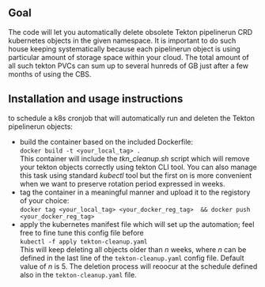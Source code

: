 ## Goal
The code will let you automatically delete obsolete Tekton pipelinerun CRD kubernetes objects in the given namespace. It is important to do such house keeping systematically because each pipelinerun object is using particular amount of storage space within your cloud. The total amount of all such tekton PVCs can sum up to several hunreds of GB just after a few months of using the CBS.

## Installation and usage instructions
 to schedule a k8s cronjob that will automatically run and deleten the Tekton pipelinerun objects:
 - build the container based on the included Dockerfile:  
```docker build -t <your_local_tag> .```  
This container will include the *tkn_cleanup.sh* script which will remove your tekton objects correctly using tekton CLI tool. You can also manage this task using standard *kubectl* tool but the first on is more convenient when we want to preserve rotation period expressed in weeks.  
 - tag the container in a meaningful manner and upload it to the registory of your choice:  
 ```docker tag <your_local_tag> <your_docker_reg_tag>  && docker push <your_docker_reg_tag>```  
 - apply the kubernetes manifest file which will set up the automation; feel free to fine tune this config file before   
 ```kubectl -f apply tekton-cleanup.yaml```  
 This will keep deleting all objects older than *n* weeks, where *n* can be defined in the last line of the ```tekton-cleanup.yaml``` config file. Default value of *n* is 5. The deletion process will reoocur at the schedule defined also in the ```tekton-cleanup.yaml``` file.
 